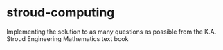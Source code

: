 # stroud-computing
 Implementing the solution to as many questions as possible from the K.A. Stroud Engineering Mathematics text book

